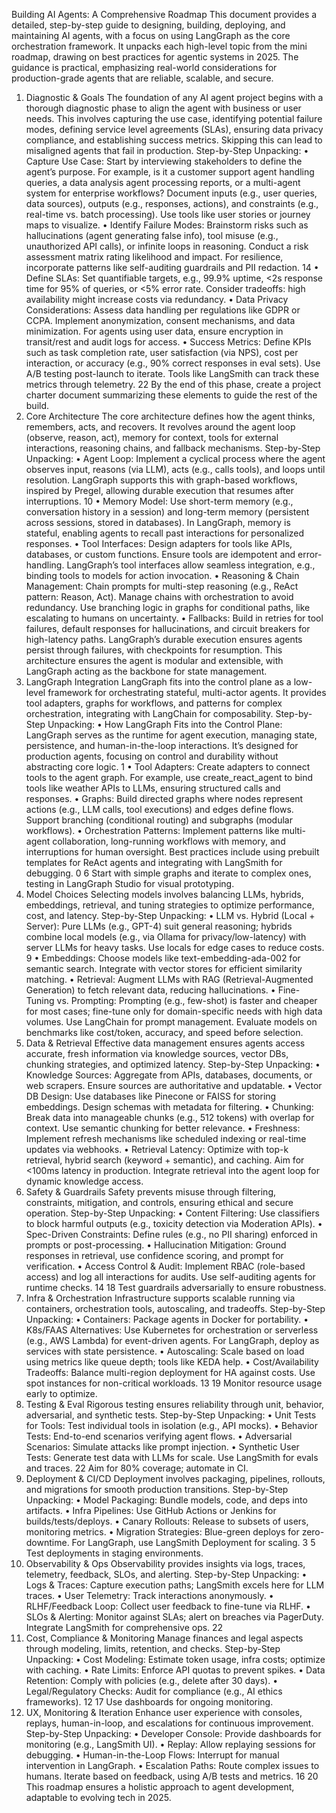 Building AI Agents: A Comprehensive Roadmap
This document provides a detailed, step-by-step guide to designing, building, deploying, and maintaining AI agents, with a focus on using LangGraph as the core orchestration framework. It unpacks each high-level topic from the mini roadmap, drawing on best practices for agentic systems in 2025. The guidance is practical, emphasizing real-world considerations for production-grade agents that are reliable, scalable, and secure.
1. Diagnostic & Goals
The foundation of any AI agent project begins with a thorough diagnostic phase to align the agent with business or user needs. This involves capturing the use case, identifying potential failure modes, defining service level agreements (SLAs), ensuring data privacy compliance, and establishing success metrics. Skipping this can lead to misaligned agents that fail in production.
Step-by-Step Unpacking:
	•	Capture Use Case: Start by interviewing stakeholders to define the agent’s purpose. For example, is it a customer support agent handling queries, a data analysis agent processing reports, or a multi-agent system for enterprise workflows? Document inputs (e.g., user queries, data sources), outputs (e.g., responses, actions), and constraints (e.g., real-time vs. batch processing). Use tools like user stories or journey maps to visualize.
	•	Identify Failure Modes: Brainstorm risks such as hallucinations (agent generating false info), tool misuse (e.g., unauthorized API calls), or infinite loops in reasoning. Conduct a risk assessment matrix rating likelihood and impact. For resilience, incorporate patterns like self-auditing guardrails and PII redaction. 14 
	•	Define SLAs: Set quantifiable targets, e.g., 99.9% uptime, <2s response time for 95% of queries, or <5% error rate. Consider tradeoffs: high availability might increase costs via redundancy.
	•	Data Privacy Considerations: Assess data handling per regulations like GDPR or CCPA. Implement anonymization, consent mechanisms, and data minimization. For agents using user data, ensure encryption in transit/rest and audit logs for access.
	•	Success Metrics: Define KPIs such as task completion rate, user satisfaction (via NPS), cost per interaction, or accuracy (e.g., 90% correct responses in eval sets). Use A/B testing post-launch to iterate. Tools like LangSmith can track these metrics through telemetry. 22 
By the end of this phase, create a project charter document summarizing these elements to guide the rest of the build.
2. Core Architecture
The core architecture defines how the agent thinks, remembers, acts, and recovers. It revolves around the agent loop (observe, reason, act), memory for context, tools for external interactions, reasoning chains, and fallback mechanisms.
Step-by-Step Unpacking:
	•	Agent Loop: Implement a cyclical process where the agent observes input, reasons (via LLM), acts (e.g., calls tools), and loops until resolution. LangGraph supports this with graph-based workflows, inspired by Pregel, allowing durable execution that resumes after interruptions. 10 
	•	Memory Model: Use short-term memory (e.g., conversation history in a session) and long-term memory (persistent across sessions, stored in databases). In LangGraph, memory is stateful, enabling agents to recall past interactions for personalized responses.
	•	Tool Interfaces: Design adapters for tools like APIs, databases, or custom functions. Ensure tools are idempotent and error-handling. LangGraph’s tool interfaces allow seamless integration, e.g., binding tools to models for action invocation.
	•	Reasoning & Chain Management: Chain prompts for multi-step reasoning (e.g., ReAct pattern: Reason, Act). Manage chains with orchestration to avoid redundancy. Use branching logic in graphs for conditional paths, like escalating to humans on uncertainty.
	•	Fallbacks: Build in retries for tool failures, default responses for hallucinations, and circuit breakers for high-latency paths. LangGraph’s durable execution ensures agents persist through failures, with checkpoints for resumption.
This architecture ensures the agent is modular and extensible, with LangGraph acting as the backbone for state management.
3. LangGraph Integration
LangGraph fits into the control plane as a low-level framework for orchestrating stateful, multi-actor agents. It provides tool adapters, graphs for workflows, and patterns for complex orchestration, integrating with LangChain for composability.
Step-by-Step Unpacking:
	•	How LangGraph Fits into the Control Plane: LangGraph serves as the runtime for agent execution, managing state, persistence, and human-in-the-loop interactions. It’s designed for production agents, focusing on control and durability without abstracting core logic. 1 
	•	Tool Adapters: Create adapters to connect tools to the agent graph. For example, use create_react_agent to bind tools like weather APIs to LLMs, ensuring structured calls and responses.
	•	Graphs: Build directed graphs where nodes represent actions (e.g., LLM calls, tool executions) and edges define flows. Support branching (conditional routing) and subgraphs (modular workflows).
	•	Orchestration Patterns: Implement patterns like multi-agent collaboration, long-running workflows with memory, and interruptions for human oversight. Best practices include using prebuilt templates for ReAct agents and integrating with LangSmith for debugging. 0 6 
Start with simple graphs and iterate to complex ones, testing in LangGraph Studio for visual prototyping.
4. Model Choices
Selecting models involves balancing LLMs, hybrids, embeddings, retrieval, and tuning strategies to optimize performance, cost, and latency.
Step-by-Step Unpacking:
	•	LLM vs. Hybrid (Local + Server): Pure LLMs (e.g., GPT-4) suit general reasoning; hybrids combine local models (e.g., via Ollama for privacy/low-latency) with server LLMs for heavy tasks. Use locals for edge cases to reduce costs. 9 
	•	Embeddings: Choose models like text-embedding-ada-002 for semantic search. Integrate with vector stores for efficient similarity matching.
	•	Retrieval: Augment LLMs with RAG (Retrieval-Augmented Generation) to fetch relevant data, reducing hallucinations.
	•	Fine-Tuning vs. Prompting: Prompting (e.g., few-shot) is faster and cheaper for most cases; fine-tune only for domain-specific needs with high data volumes. Use LangChain for prompt management.
Evaluate models on benchmarks like cost/token, accuracy, and speed before selection.
5. Data & Retrieval
Effective data management ensures agents access accurate, fresh information via knowledge sources, vector DBs, chunking strategies, and optimized latency.
Step-by-Step Unpacking:
	•	Knowledge Sources: Aggregate from APIs, databases, documents, or web scrapers. Ensure sources are authoritative and updatable.
	•	Vector DB Design: Use databases like Pinecone or FAISS for storing embeddings. Design schemas with metadata for filtering.
	•	Chunking: Break data into manageable chunks (e.g., 512 tokens) with overlap for context. Use semantic chunking for better relevance.
	•	Freshness: Implement refresh mechanisms like scheduled indexing or real-time updates via webhooks.
	•	Retrieval Latency: Optimize with top-k retrieval, hybrid search (keyword + semantic), and caching. Aim for <100ms latency in production.
Integrate retrieval into the agent loop for dynamic knowledge access.
6. Safety & Guardrails
Safety prevents misuse through filtering, constraints, mitigation, and controls, ensuring ethical and secure operation.
Step-by-Step Unpacking:
	•	Content Filtering: Use classifiers to block harmful outputs (e.g., toxicity detection via Moderation APIs).
	•	Spec-Driven Constraints: Define rules (e.g., no PII sharing) enforced in prompts or post-processing.
	•	Hallucination Mitigation: Ground responses in retrieval, use confidence scoring, and prompt for verification.
	•	Access Control & Audit: Implement RBAC (role-based access) and log all interactions for audits. Use self-auditing agents for runtime checks. 14 18 
Test guardrails adversarially to ensure robustness.
7. Infra & Orchestration
Infrastructure supports scalable running via containers, orchestration tools, autoscaling, and tradeoffs.
Step-by-Step Unpacking:
	•	Containers: Package agents in Docker for portability.
	•	K8s/FAAS Alternatives: Use Kubernetes for orchestration or serverless (e.g., AWS Lambda) for event-driven agents. For LangGraph, deploy as services with state persistence.
	•	Autoscaling: Scale based on load using metrics like queue depth; tools like KEDA help.
	•	Cost/Availability Tradeoffs: Balance multi-region deployment for HA against costs. Use spot instances for non-critical workloads. 13 19 
Monitor resource usage early to optimize.
8. Testing & Eval
Rigorous testing ensures reliability through unit, behavior, adversarial, and synthetic tests.
Step-by-Step Unpacking:
	•	Unit Tests for Tools: Test individual tools in isolation (e.g., API mocks).
	•	Behavior Tests: End-to-end scenarios verifying agent flows.
	•	Adversarial Scenarios: Simulate attacks like prompt injection.
	•	Synthetic User Tests: Generate test data with LLMs for scale. Use LangSmith for evals and traces. 22 
Aim for 80% coverage; automate in CI.
9. Deployment & CI/CD
Deployment involves packaging, pipelines, rollouts, and migrations for smooth production transitions.
Step-by-Step Unpacking:
	•	Model Packaging: Bundle models, code, and deps into artifacts.
	•	Infra Pipelines: Use GitHub Actions or Jenkins for builds/tests/deploys.
	•	Canary Rollouts: Release to subsets of users, monitoring metrics.
	•	Migration Strategies: Blue-green deploys for zero-downtime. For LangGraph, use LangSmith Deployment for scaling. 3 5 
Test deployments in staging environments.
10. Observability & Ops
Observability provides insights via logs, traces, telemetry, feedback, SLOs, and alerting.
Step-by-Step Unpacking:
	•	Logs & Traces: Capture execution paths; LangSmith excels here for LLM traces.
	•	User Telemetry: Track interactions anonymously.
	•	RLHF/Feedback Loop: Collect user feedback to fine-tune via RLHF.
	•	SLOs & Alerting: Monitor against SLAs; alert on breaches via PagerDuty.
Integrate LangSmith for comprehensive ops. 22
11. Cost, Compliance & Monitoring
Manage finances and legal aspects through modeling, limits, retention, and checks.
Step-by-Step Unpacking:
	•	Cost Modeling: Estimate token usage, infra costs; optimize with caching.
	•	Rate Limits: Enforce API quotas to prevent spikes.
	•	Data Retention: Comply with policies (e.g., delete after 30 days).
	•	Legal/Regulatory Checks: Audit for compliance (e.g., AI ethics frameworks). 12 17 
Use dashboards for ongoing monitoring.
12. UX, Monitoring & Iteration
Enhance user experience with consoles, replays, human-in-loop, and escalations for continuous improvement.
Step-by-Step Unpacking:
	•	Developer Console: Provide dashboards for monitoring (e.g., LangSmith UI).
	•	Replay: Allow replaying sessions for debugging.
	•	Human-in-the-Loop Flows: Interrupt for manual intervention in LangGraph.
	•	Escalation Paths: Route complex issues to humans.
Iterate based on feedback, using A/B tests and metrics. 16 20
This roadmap ensures a holistic approach to agent development, adaptable to evolving tech in 2025.
